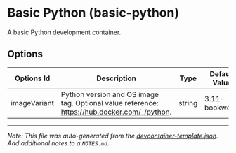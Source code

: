
# Basic Python (basic-python)

A basic Python development container.

## Options

| Options Id | Description | Type | Default Value |
|-----|-----|-----|-----|
| imageVariant | Python version and OS image tag. Optional value reference: https://hub.docker.com/_/python. | string | 3.11-bookworm |



---

_Note: This file was auto-generated from the [devcontainer-template.json](https://github.com/nafnix/devcontainers-templates/blob/main/src/basic-python/devcontainer-template.json).  Add additional notes to a `NOTES.md`._
